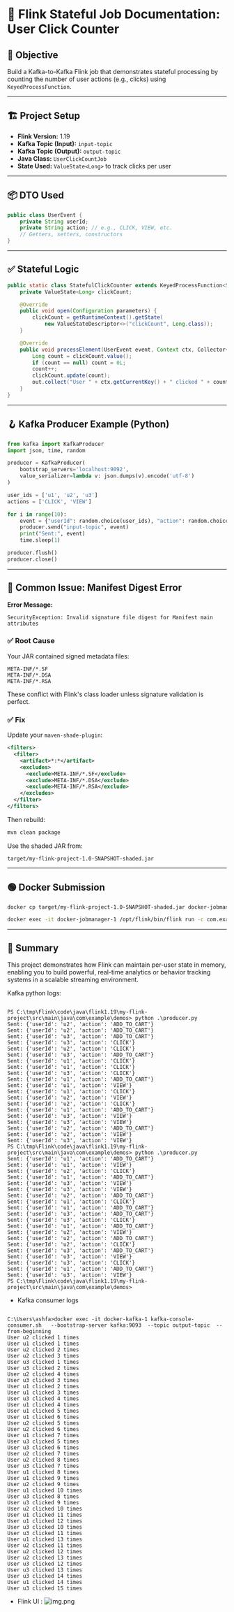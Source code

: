 # 📘 Flink Stateful Job Documentation: User Click Counter

## 🎯 Objective
Build a Kafka-to-Kafka Flink job that demonstrates stateful processing by counting the number of user actions (e.g., clicks) using `KeyedProcessFunction`.

---

## 🏗️ Project Setup
- **Flink Version:** 1.19
- **Kafka Topic (Input):** `input-topic`
- **Kafka Topic (Output):** `output-topic`
- **Java Class:** `UserClickCountJob`
- **State Used:** `ValueState<Long>` to track clicks per user

---

## 📦 DTO Used
```java
public class UserEvent {
    private String userId;
    private String action; // e.g., CLICK, VIEW, etc.
    // Getters, setters, constructors
}
```

---

## ✅ Stateful Logic
```java
public static class StatefulClickCounter extends KeyedProcessFunction<String, UserEvent, String> {
    private ValueState<Long> clickCount;

    @Override
    public void open(Configuration parameters) {
        clickCount = getRuntimeContext().getState(
            new ValueStateDescriptor<>("clickCount", Long.class));
    }

    @Override
    public void processElement(UserEvent event, Context ctx, Collector<String> out) throws Exception {
        Long count = clickCount.value();
        if (count == null) count = 0L;
        count++;
        clickCount.update(count);
        out.collect("User " + ctx.getCurrentKey() + " clicked " + count + " times");
    }
}
```

---

## 🪝 Kafka Producer Example (Python)
```python
from kafka import KafkaProducer
import json, time, random

producer = KafkaProducer(
    bootstrap_servers='localhost:9092',
    value_serializer=lambda v: json.dumps(v).encode('utf-8')
)

user_ids = ['u1', 'u2', 'u3']
actions = ['CLICK', 'VIEW']

for i in range(10):
    event = {"userId": random.choice(user_ids), "action": random.choice(actions)}
    producer.send("input-topic", event)
    print("Sent:", event)
    time.sleep(1)

producer.flush()
producer.close()
```

---

## 🧨 Common Issue: Manifest Digest Error
**Error Message:**
```
SecurityException: Invalid signature file digest for Manifest main attributes
```

### ✅ Root Cause
Your JAR contained signed metadata files:
```
META-INF/*.SF
META-INF/*.DSA
META-INF/*.RSA
```
These conflict with Flink's class loader unless signature validation is perfect.

### ✅ Fix
Update your `maven-shade-plugin`:
```xml
<filters>
  <filter>
    <artifact>*:*</artifact>
    <excludes>
      <exclude>META-INF/*.SF</exclude>
      <exclude>META-INF/*.DSA</exclude>
      <exclude>META-INF/*.RSA</exclude>
    </excludes>
  </filter>
</filters>
```
Then rebuild:
```bash
mvn clean package
```
Use the shaded JAR from:
```
target/my-flink-project-1.0-SNAPSHOT-shaded.jar
```

---

## 🟢 Docker Submission
```bash
docker cp target/my-flink-project-1.0-SNAPSHOT-shaded.jar docker-jobmanager-1:/tmp/demo.jar

docker exec -it docker-jobmanager-1 /opt/flink/bin/flink run -c com.example.demos.UserClickCountJob /tmp/demo.jar
```

---

## 📌 Summary
This project demonstrates how Flink can maintain per-user state in memory, enabling you to build powerful, real-time analytics or behavior tracking systems in a scalable streaming environment.




Kafka python logs:
```commandline

PS C:\tmp\Flink\code\java\flink1.19\my-flink-project\src\main\java\com\example\demos> python .\producer.py
Sent: {'userId': 'u2', 'action': 'ADD_TO_CART'}
Sent: {'userId': 'u2', 'action': 'ADD_TO_CART'}
Sent: {'userId': 'u3', 'action': 'ADD_TO_CART'}
Sent: {'userId': 'u3', 'action': 'CLICK'}
Sent: {'userId': 'u2', 'action': 'CLICK'}
Sent: {'userId': 'u3', 'action': 'ADD_TO_CART'}
Sent: {'userId': 'u1', 'action': 'CLICK'}
Sent: {'userId': 'u1', 'action': 'CLICK'}
Sent: {'userId': 'u3', 'action': 'CLICK'}
Sent: {'userId': 'u1', 'action': 'ADD_TO_CART'}
Sent: {'userId': 'u1', 'action': 'VIEW'}
Sent: {'userId': 'u1', 'action': 'CLICK'}
Sent: {'userId': 'u2', 'action': 'VIEW'}
Sent: {'userId': 'u2', 'action': 'CLICK'}
Sent: {'userId': 'u1', 'action': 'ADD_TO_CART'}
Sent: {'userId': 'u3', 'action': 'VIEW'}
Sent: {'userId': 'u3', 'action': 'VIEW'}
Sent: {'userId': 'u2', 'action': 'ADD_TO_CART'}
Sent: {'userId': 'u2', 'action': 'VIEW'}
Sent: {'userId': 'u3', 'action': 'VIEW'}
PS C:\tmp\Flink\code\java\flink1.19\my-flink-project\src\main\java\com\example\demos> python .\producer.py
Sent: {'userId': 'u1', 'action': 'ADD_TO_CART'}
Sent: {'userId': 'u1', 'action': 'VIEW'}
Sent: {'userId': 'u2', 'action': 'CLICK'}
Sent: {'userId': 'u1', 'action': 'ADD_TO_CART'}
Sent: {'userId': 'u3', 'action': 'VIEW'}
Sent: {'userId': 'u3', 'action': 'VIEW'}
Sent: {'userId': 'u2', 'action': 'ADD_TO_CART'}
Sent: {'userId': 'u1', 'action': 'CLICK'}
Sent: {'userId': 'u1', 'action': 'ADD_TO_CART'}
Sent: {'userId': 'u3', 'action': 'ADD_TO_CART'}
Sent: {'userId': 'u3', 'action': 'CLICK'}
Sent: {'userId': 'u1', 'action': 'ADD_TO_CART'}
Sent: {'userId': 'u2', 'action': 'VIEW'}
Sent: {'userId': 'u2', 'action': 'ADD_TO_CART'}
Sent: {'userId': 'u2', 'action': 'CLICK'}
Sent: {'userId': 'u3', 'action': 'ADD_TO_CART'}
Sent: {'userId': 'u3', 'action': 'VIEW'}
Sent: {'userId': 'u3', 'action': 'CLICK'}
Sent: {'userId': 'u1', 'action': 'ADD_TO_CART'}
Sent: {'userId': 'u3', 'action': 'VIEW'}
PS C:\tmp\Flink\code\java\flink1.19\my-flink-project\src\main\java\com\example\demos> 

```


- Kafka consumer logs 
```commandline

C:\Users\ashfa>docker exec -it docker-kafka-1 kafka-console-consumer.sh   --bootstrap-server kafka:9093  --topic output-topic  --from-beginning
User u2 clicked 1 times
User u1 clicked 1 times
User u2 clicked 2 times
User u2 clicked 3 times
User u3 clicked 1 times
User u3 clicked 2 times
User u2 clicked 4 times
User u3 clicked 3 times
User u1 clicked 2 times
User u1 clicked 3 times
User u3 clicked 4 times
User u1 clicked 4 times
User u1 clicked 5 times
User u1 clicked 6 times
User u2 clicked 5 times
User u2 clicked 6 times
User u1 clicked 7 times
User u3 clicked 5 times
User u3 clicked 6 times
User u2 clicked 7 times
User u2 clicked 8 times
User u3 clicked 7 times
User u1 clicked 8 times
User u1 clicked 9 times
User u2 clicked 9 times
User u1 clicked 10 times
User u3 clicked 8 times
User u3 clicked 9 times
User u2 clicked 10 times
User u1 clicked 11 times
User u1 clicked 12 times
User u3 clicked 10 times
User u3 clicked 11 times
User u1 clicked 13 times
User u2 clicked 11 times
User u2 clicked 12 times
User u2 clicked 13 times
User u3 clicked 12 times
User u3 clicked 13 times
User u3 clicked 14 times
User u1 clicked 14 times
User u3 clicked 15 times

```



- Flink UI :
![img.png](img.png)